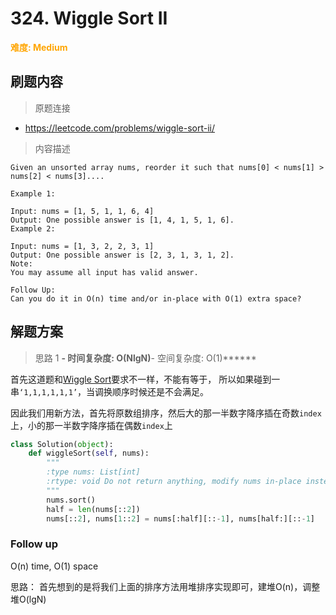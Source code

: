 # 324. Wiggle Sort II

**<font color=orange>难度: Medium</font>**

## 刷题内容

> 原题连接

* https://leetcode.com/problems/wiggle-sort-ii/

> 内容描述

```
Given an unsorted array nums, reorder it such that nums[0] < nums[1] > nums[2] < nums[3]....

Example 1:

Input: nums = [1, 5, 1, 1, 6, 4]
Output: One possible answer is [1, 4, 1, 5, 1, 6].
Example 2:

Input: nums = [1, 3, 2, 2, 3, 1]
Output: One possible answer is [2, 3, 1, 3, 1, 2].
Note:
You may assume all input has valid answer.

Follow Up:
Can you do it in O(n) time and/or in-place with O(1) extra space?
```

## 解题方案

> 思路 1
******- 时间复杂度: O(NlgN)******- 空间复杂度: O(1)******

首先这道题和[Wiggle Sort](https://github.com/Lisanaaa/thinking_in_lc/blob/master/280._Wiggle_Sort.md)要求不一样，不能有等于，
所以如果碰到一串```‘1,1,1,1,1,1’```，当调换顺序时候还是不会满足。

因此我们用新方法，首先将原数组排序，然后大的那一半数字降序插在奇数```index```上，小的那一半数字降序插在偶数```index```上


```python
class Solution(object):
    def wiggleSort(self, nums):
        """
        :type nums: List[int]
        :rtype: void Do not return anything, modify nums in-place instead.
        """
        nums.sort()
        half = len(nums[::2])
        nums[::2], nums[1::2] = nums[:half][::-1], nums[half:][::-1]
```


### Follow up
O(n) time, O(1) space

思路：
首先想到的是将我们上面的排序方法用堆排序实现即可，建堆O(n)，调整堆O(lgN)


```python

```
